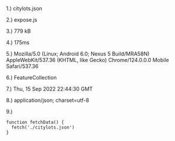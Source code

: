 1.) citylots.json

2.) expose.js

3.) 779 kB

4.) 175ms

5.) Mozilla/5.0 (Linux; Android 6.0; Nexus 5 Build/MRA58N) AppleWebKit/537.36 (KHTML, like Gecko) Chrome/124.0.0.0 Mobile Safari/537.36

6.) FeatureCollection

7.) Thu, 15 Sep 2022 22:44:30 GMT

8.) application/json; charset=utf-8

9.)
```
function fetchData() {
  fetch('./citylots.json')
}
```
